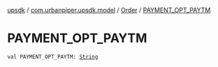 [upsdk](../../index.md) / [com.urbanpiper.upsdk.model](../index.md) / [Order](index.md) / [PAYMENT_OPT_PAYTM](./-p-a-y-m-e-n-t_-o-p-t_-p-a-y-t-m.md)

# PAYMENT_OPT_PAYTM

`val PAYMENT_OPT_PAYTM: `[`String`](https://kotlinlang.org/api/latest/jvm/stdlib/kotlin/-string/index.html)